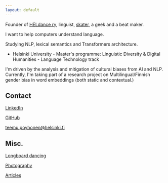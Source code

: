 ```yaml
---
layout: default
---
```



Founder of [HELdance ry](https://www.facebook.com/HELdanceCrew/), linguist, [skater](https://www.instagram.com/longteemu/), a geek and a beat maker.

I want to help computers understand language. 

Studying NLP, lexical semantics and Transformers architecture.
- Helsinki University - Master's programme: Linguistic Diversity & Digital Humanities - Language Technology track

I'm driven by the analysis and mitigation of cultural biases from AI and NLP. Currently, I'm taking part of a research project on Multilingual/Finnish gender bias in word embeddings (both static and contextual.)

## Contact

[LinkedIn](https://fi.linkedin.com/in/teemu-p%C3%B6yh%C3%B6nen-b26542157)

[GitHub](https://github.com/teemursu)

teemu.poyhonen@helsinki.fi

## Misc.

[Longboard dancing](https://www.instagram.com/longteemu/)

[Photography](https://www.instagram.com/teemusnaps)

[Articles](https://btsbzine.com/?author=5a1af41b53450a9c544d9a19) 




